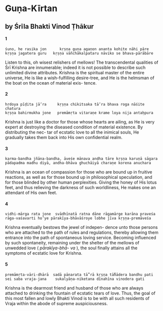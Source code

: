 # Guṇa-Kīrtan

## by Śrīla Bhakti Vinod Ṭhākur

#### 1

    śuno, he rasika jon      kṛṣṇa guṇa agaṇon ananta kohite nāhi pāre
    kṛṣṇa jagatera guru   kṛṣṇa vāñchākalpataru nāviko se bhava-pārābāre

Listen to this, oh wisest relishers of mellows! The transcendental qualities of Śrī Krishna are innumerable; indeed it is not possible to describe such unlimited divine attributes. Krishna is the spiritual master of the entire universe, He is like a wish-fulfilling desire-tree, and He is the helmsman of the boat on the ocean of material exis- tence.

#### 2

    hṛdoya pīḍita jā’ra     kṛṣṇa chikitsaka tā’ra bhava roga nāśite chatura
    kṛṣṇa bahirmukha jone   premāmṛta vitaraṇe krame loya nija antaḥpura

Krishna is just like a doctor for those whose hearts are ailing, as He is very expert at destroying the diseased condition of material existence. By distributing the nec- tar of ecstatic love to all the inimical souls, He gradually takes them back into His own confidential realm.

#### 3

    karma-bandha jñāna-bandha, āveśe mānava andha tāre kṛṣṇa karuṇā sāgara
    pādapadma madhu diyā, andha-bhāva ghuchāiyā charaṇe korena anuchara

Krishna is an ocean of compassion for those who are bound up in fruitive reactions, as well as for those bound up in philosophical speculation, and for those blinded by other human perplexities. Giving the honey of His lotus feet, and thus relieving the darkness of such worldliness, He makes one an attendant of His own feet.

#### 4

    vidhi-mārga rata jone  svādhīnatā ratna dāne rāgamārge karāna praveśa
    rāga-vaśavarti ho’ye pārakīya-bhāvāśroye lobhe jīva kṛṣṇa-premāveśa

Krishna eventually bestows the jewel of indepen- dence unto those persons who are attached to the path of rules and regulations, thereby allowing them entrance into the path of spontaneous loving service. Becoming influenced by such spontaneity, remaining under the shelter of the mellows of unwedded love ( *pārakīya-bhā- va* ), the soul finally attains all the symptoms of ecstatic love for Krishna.

#### 5

    premāmṛta-vāri-dhārā  sadā pānarata tā̐’rā kṛṣṇa tā̐hādera bandhu pati
    sei saba vraja-jana    sukalyāṇa-niketana dīnahīna vinodera gati

Krishna is the dearmost friend and husband of those who are always attached to drinking the fountain of ecstatic tears of love. Thus, the goal of this most fallen and lowly Bhakti Vinod is to be with all such residents of Vraja within the abode of supreme auspiciousness.

